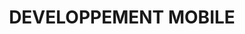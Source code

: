 ---
title : DEVELOPPEMENT MOBILE
description : Le développeur mobiles effectue la réalisation technique et
                                    le développement informatique d’applications pour mobiles, smartphones et autres
                                    tablettes.
---